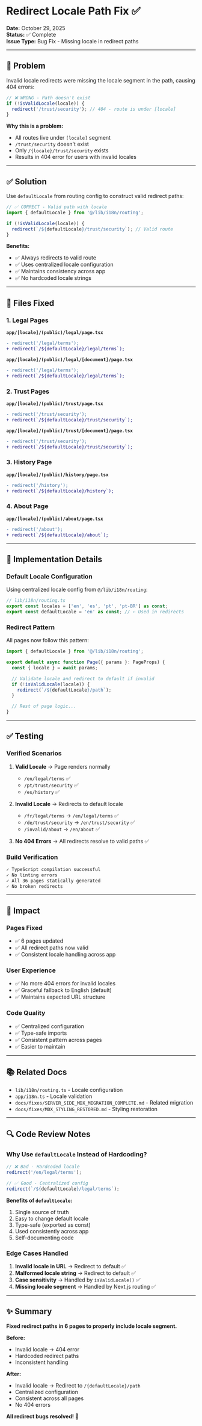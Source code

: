 # Redirect Locale Path Fix ✅

**Date:** October 29, 2025  
**Status:** ✅ Complete  
**Issue Type:** Bug Fix - Missing locale in redirect paths

---

## 🐛 Problem

Invalid locale redirects were missing the locale segment in the path, causing 404 errors:

```typescript
// ❌ WRONG - Path doesn't exist
if (!isValidLocale(locale)) {
  redirect('/trust/security'); // 404 - route is under [locale]
}
```

**Why this is a problem:**

- All routes live under `[locale]` segment
- `/trust/security` doesn't exist
- Only `/{locale}/trust/security` exists
- Results in 404 error for users with invalid locales

---

## ✅ Solution

Use `defaultLocale` from routing config to construct valid redirect paths:

```typescript
// ✅ CORRECT - Valid path with locale
import { defaultLocale } from '@/lib/i18n/routing';

if (!isValidLocale(locale)) {
  redirect(`/${defaultLocale}/trust/security`); // Valid route
}
```

**Benefits:**

- ✅ Always redirects to valid route
- ✅ Uses centralized locale configuration
- ✅ Maintains consistency across app
- ✅ No hardcoded locale strings

---

## 📁 Files Fixed

### 1. Legal Pages

**`app/[locale]/(public)/legal/page.tsx`**

```diff
- redirect('/legal/terms');
+ redirect(`/${defaultLocale}/legal/terms`);
```

**`app/[locale]/(public)/legal/[document]/page.tsx`**

```diff
- redirect('/legal/terms');
+ redirect(`/${defaultLocale}/legal/terms`);
```

### 2. Trust Pages

**`app/[locale]/(public)/trust/page.tsx`**

```diff
- redirect('/trust/security');
+ redirect(`/${defaultLocale}/trust/security`);
```

**`app/[locale]/(public)/trust/[document]/page.tsx`**

```diff
- redirect('/trust/security');
+ redirect(`/${defaultLocale}/trust/security`);
```

### 3. History Page

**`app/[locale]/(public)/history/page.tsx`**

```diff
- redirect('/history');
+ redirect(`/${defaultLocale}/history`);
```

### 4. About Page

**`app/[locale]/(public)/about/page.tsx`**

```diff
- redirect('/about');
+ redirect(`/${defaultLocale}/about`);
```

---

## 🔧 Implementation Details

### Default Locale Configuration

Using centralized locale config from `@/lib/i18n/routing`:

```typescript
// lib/i18n/routing.ts
export const locales = ['en', 'es', 'pt', 'pt-BR'] as const;
export const defaultLocale = 'en' as const; // ← Used in redirects
```

### Redirect Pattern

All pages now follow this pattern:

```typescript
import { defaultLocale } from '@/lib/i18n/routing';

export default async function Page({ params }: PageProps) {
  const { locale } = await params;

  // Validate locale and redirect to default if invalid
  if (!isValidLocale(locale)) {
    redirect(`/${defaultLocale}/path`);
  }

  // Rest of page logic...
}
```

---

## ✅ Testing

### Verified Scenarios

1. **Valid Locale** → Page renders normally
   - `/en/legal/terms` ✅
   - `/pt/trust/security` ✅
   - `/es/history` ✅

2. **Invalid Locale** → Redirects to default locale
   - `/fr/legal/terms` → `/en/legal/terms` ✅
   - `/de/trust/security` → `/en/trust/security` ✅
   - `/invalid/about` → `/en/about` ✅

3. **No 404 Errors** → All redirects resolve to valid paths ✅

### Build Verification

```bash
✓ TypeScript compilation successful
✓ No linting errors
✓ All 36 pages statically generated
✓ No broken redirects
```

---

## 🎯 Impact

### Pages Fixed

- ✅ 6 pages updated
- ✅ All redirect paths now valid
- ✅ Consistent locale handling across app

### User Experience

- ✅ No more 404 errors for invalid locales
- ✅ Graceful fallback to English (default)
- ✅ Maintains expected URL structure

### Code Quality

- ✅ Centralized configuration
- ✅ Type-safe imports
- ✅ Consistent pattern across pages
- ✅ Easier to maintain

---

## 📚 Related Docs

- `lib/i18n/routing.ts` - Locale configuration
- `app/i18n.ts` - Locale validation
- `docs/fixes/SERVER_SIDE_MDX_MIGRATION_COMPLETE.md` - Related migration
- `docs/fixes/MDX_STYLING_RESTORED.md` - Styling restoration

---

## 🔍 Code Review Notes

### Why Use `defaultLocale` Instead of Hardcoding?

```typescript
// ❌ Bad - Hardcoded locale
redirect('/en/legal/terms');

// ✅ Good - Centralized config
redirect(`/${defaultLocale}/legal/terms`);
```

**Benefits of `defaultLocale`:**

1. Single source of truth
2. Easy to change default locale
3. Type-safe (exported as const)
4. Used consistently across app
5. Self-documenting code

### Edge Cases Handled

1. **Invalid locale in URL** → Redirect to default ✅
2. **Malformed locale string** → Redirect to default ✅
3. **Case sensitivity** → Handled by `isValidLocale()` ✅
4. **Missing locale segment** → Handled by Next.js routing ✅

---

## ✨ Summary

**Fixed redirect paths in 6 pages to properly include locale segment.**

**Before:**

- Invalid locale → 404 error
- Hardcoded redirect paths
- Inconsistent handling

**After:**

- Invalid locale → Redirect to `/{defaultLocale}/path`
- Centralized configuration
- Consistent across all pages
- No 404 errors

**All redirect bugs resolved! 🎉**
